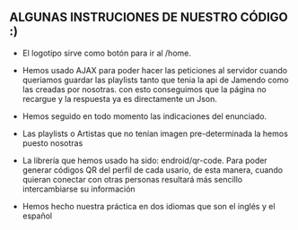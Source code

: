 ## ALGUNAS INSTRUCIONES DE NUESTRO CÓDIGO :)
- El logotipo sirve como botón para ir al /home.

- Hemos usado AJAX para poder hacer las peticiones al servidor cuando queriamos guardar las playlists tanto que tenia la api de Jamendo como las creadas por nosotras.
con esto conseguimos que la página no recargue y la respuesta ya es directamente un Json.
- Hemos seguido en todo momento las indicaciones del enunciado.
- Las playlists o Artistas que no tenían imagen pre-determinada la hemos puesto nosotras
- La librería que hemos usado ha sido: endroid/qr-code. Para poder generar códigos QR del perfil de cada usario, de esta manera, cuando quieran conectar con otras personas resultará más sencillo intercambiarse su información
- Hemos hecho nuestra práctica en dos idiomas que son el inglés y el español

